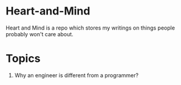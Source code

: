 # Heart-and-Mind

Heart and Mind is a repo which stores my writings on things people probably won't care about.

# Topics

1. Why an engineer is different from a programmer?
